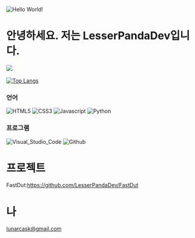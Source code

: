 ![Hello World!](https://img.shields.io/badge/%F0%9F%96%90-Hi!-gold)

# 안녕하세요. 저는 LesserPandaDev입니다.

![](https://github-readme-stats.vercel.app/api?username=LesserpandaDev&bg_color=30,ffd700,5CD1E5&title_color=fff&text_color=fff)<br><br>
[![Top Langs](https://github-readme-stats.vercel.app/api/top-langs/?username=LesserpandaDev&layout=compact)](https://github.com/LesserpandaDev/github-readme-stats)<br>


### 언어
![HTML5](https://img.shields.io/badge/-HTML-E34F26?logo=HTML5&logoColor=white)
![CSS3](https://img.shields.io/badge/-CSS3-1572B6?logo=CSS3&logoColor=white)
![Javascript](https://img.shields.io/badge/-JAVASCRIPT-ff0000?logo=JAVASCRIPT&logoColor=white)
![Python](https://img.shields.io/badge/python-3670A0?style=for-the-badge&logo=python&logoColor=ffdd54)

### 프로그램
![Visual_Studio_Code](https://img.shields.io/badge/-Visual_Studio_Code-007ACC?logo=Visual%20Studio%20Code&logoColor=white)
![Github](https://img.shields.io/badge/-GitHub-181717?logo=GitHub&logoColor=white)

# 프로젝트
FastDut:https://github.com/LesserPandaDev/FastDut<br>

# 나
lunarcask@gmail.com
